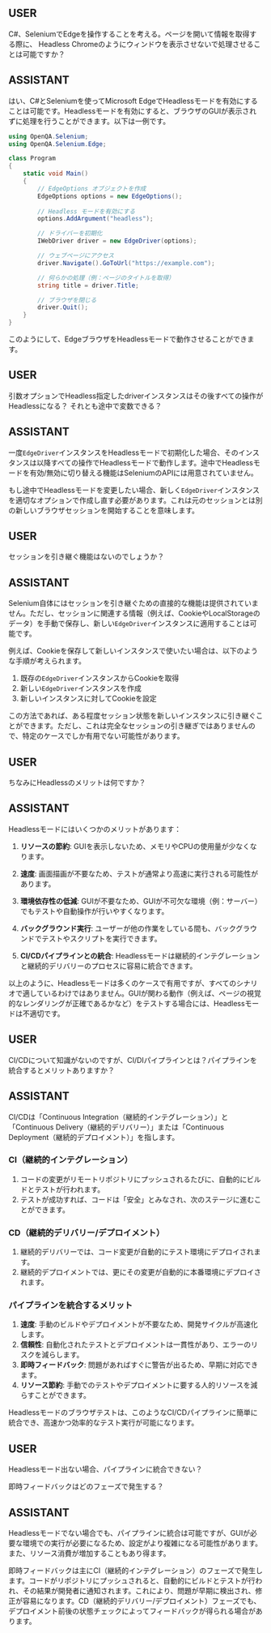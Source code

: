 ## USER
C#、SeleniumでEdgeを操作することを考える。ページを開いて情報を取得する際に、
Headless Chromeのようにウィンドウを表示させないで処理させることは可能ですか？

## ASSISTANT
はい、C#とSeleniumを使ってMicrosoft EdgeでHeadlessモードを有効にすることは可能です。Headlessモードを有効にすると、ブラウザのGUIが表示されずに処理を行うことができます。以下は一例です。

```csharp
using OpenQA.Selenium;
using OpenQA.Selenium.Edge;

class Program
{
    static void Main()
    {
        // EdgeOptions オブジェクトを作成
        EdgeOptions options = new EdgeOptions();
        
        // Headless モードを有効にする
        options.AddArgument("headless");

        // ドライバーを初期化
        IWebDriver driver = new EdgeDriver(options);

        // ウェブページにアクセス
        driver.Navigate().GoToUrl("https://example.com");

        // 何らかの処理（例：ページのタイトルを取得）
        string title = driver.Title;

        // ブラウザを閉じる
        driver.Quit();
    }
}
```

このようにして、EdgeブラウザをHeadlessモードで動作させることができます。

## USER
引数オプションでHeadless指定したdriverインスタンスはその後すべての操作がHeadlessになる？
それとも途中で変数できる？

## ASSISTANT
一度`EdgeDriver`インスタンスをHeadlessモードで初期化した場合、そのインスタンスは以降すべての操作でHeadlessモードで動作します。途中でHeadlessモードを有効/無効に切り替える機能はSeleniumのAPIには用意されていません。

もし途中でHeadlessモードを変更したい場合、新しく`EdgeDriver`インスタンスを適切なオプションで作成し直す必要があります。これは元のセッションとは別の新しいブラウザセッションを開始することを意味します。

## USER
セッションを引き継ぐ機能はないのでしょうか？

## ASSISTANT
Selenium自体にはセッションを引き継ぐための直接的な機能は提供されていません。ただし、セッションに関連する情報（例えば、CookieやLocalStorageのデータ）を手動で保存し、新しい`EdgeDriver`インスタンスに適用することは可能です。

例えば、Cookieを保存して新しいインスタンスで使いたい場合は、以下のような手順が考えられます。

1. 既存の`EdgeDriver`インスタンスからCookieを取得
2. 新しい`EdgeDriver`インスタンスを作成
3. 新しいインスタンスに対してCookieを設定

この方法であれば、ある程度セッション状態を新しいインスタンスに引き継ぐことができます。ただし、これは完全なセッションの引き継ぎではありませんので、特定のケースでしか有用でない可能性があります。

## USER
ちなみにHeadlessのメリットは何ですか？

## ASSISTANT
Headlessモードにはいくつかのメリットがあります：

1. **リソースの節約**: GUIを表示しないため、メモリやCPUの使用量が少なくなります。
  
2. **速度**: 画面描画が不要なため、テストが通常より高速に実行される可能性があります。

3. **環境依存性の低減**: GUIが不要なため、GUIが不可欠な環境（例：サーバー）でもテストや自動操作が行いやすくなります。

4. **バックグラウンド実行**: ユーザーが他の作業をしている間も、バックグラウンドでテストやスクリプトを実行できます。

5. **CI/CDパイプラインとの統合**: Headlessモードは継続的インテグレーションと継続的デリバリーのプロセスに容易に統合できます。

以上のように、Headlessモードは多くのケースで有用ですが、すべてのシナリオで適しているわけではありません。GUIが関わる動作（例えば、ページの視覚的なレンダリングが正確であるかなど）をテストする場合には、Headlessモードは不適切です。

## USER
CI/CDについて知識がないのですが、CI/DIパイプラインとは？パイプラインを統合するとメリットありますか？

## ASSISTANT
CI/CDは「Continuous Integration（継続的インテグレーション）」と「Continuous Delivery（継続的デリバリー）」または「Continuous Deployment（継続的デプロイメント）」を指します。

### CI（継続的インテグレーション）

1. コードの変更がリモートリポジトリにプッシュされるたびに、自動的にビルドとテストが行われます。
2. テストが成功すれば、コードは「安全」とみなされ、次のステージに進むことができます。

### CD（継続的デリバリー/デプロイメント）

1. 継続的デリバリーでは、コード変更が自動的にテスト環境にデプロイされます。
2. 継続的デプロイメントでは、更にその変更が自動的に本番環境にデプロイされます。

### パイプラインを統合するメリット

1. **速度**: 手動のビルドやデプロイメントが不要なため、開発サイクルが高速化します。
2. **信頼性**: 自動化されたテストとデプロイメントは一貫性があり、エラーのリスクを減らします。
3. **即時フィードバック**: 問題があればすぐに警告が出るため、早期に対応できます。
4. **リソース節約**: 手動でのテストやデプロイメントに要する人的リソースを減らすことができます。

Headlessモードのブラウザテストは、このようなCI/CDパイプラインに簡単に統合でき、高速かつ効率的なテスト実行が可能になります。

## USER
Headlessモード出ない場合、パイプラインに統合できない？

即時フィードバックはどのフェーズで発生する？

## ASSISTANT
Headlessモードでない場合でも、パイプラインに統合は可能ですが、GUIが必要な環境での実行が必要になるため、設定がより複雑になる可能性があります。また、リソース消費が増加することもあり得ます。

即時フィードバックは主にCI（継続的インテグレーション）のフェーズで発生します。コードがリポジトリにプッシュされると、自動的にビルドとテストが行われ、その結果が開発者に通知されます。これにより、問題が早期に検出され、修正が容易になります。CD（継続的デリバリー/デプロイメント）フェーズでも、デプロイメント前後の状態チェックによってフィードバックが得られる場合があります。